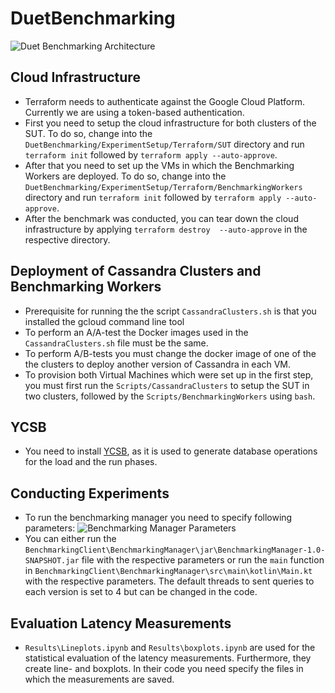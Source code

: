 # DuetBenchmarking


![Duet Benchmarking Architecture](https://user-images.githubusercontent.com/60180336/187493371-4957d94c-47b9-40e6-8b20-4ee5fddcf01f.jpg)


## Cloud Infrastructure 
- Terraform needs to authenticate against the Google Cloud Platform. Currently we are using a token-based authentication. 
- First you need to setup the cloud infrastructure for both clusters of the SUT. To do so, change into the ``DuetBenchmarking/ExperimentSetup/Terraform/SUT`` directory and run ``terraform init`` followed by ``terraform apply --auto-approve``. 
- After that you need to set up the VMs in which the Benchmarking Workers are deployed. To do so, change into the ``DuetBenchmarking/ExperimentSetup/Terraform/BenchmarkingWorkers`` directory and run ``terraform init`` followed by ``terraform apply --auto-approve``. 
- After the benchmark was conducted, you can tear down the cloud infrastructure by applying ``terraform destroy  --auto-approve`` in the respective directory.



## Deployment of Cassandra Clusters and Benchmarking Workers
- Prerequisite for running the the script ``CassandraClusters.sh`` is that you installed the gcloud command line tool 
- To perform an A/A-test the Docker images used in the ``CassandraClusters.sh`` file must be the same. 
- To perform A/B-tests you must change the docker image of one of the the clusters to deploy another version of Cassandra in each VM. 
- To provision both Virtual Machines which were set up in the first step, you must first run the ``Scripts/CassandraClusters`` to setup the SUT in two clusters, followed by the ``Scripts/BenchmarkingWorkers`` using ``bash``.

## YCSB 
- You need to install [YCSB](https://github.com/brianfrankcooper/YCSB), as it is used to generate database operations for the load and the run phases. 



## Conducting Experiments 
- To run the benchmarking manager you need to specify following parameters: 
![Benchmarking Manager Parameters](https://user-images.githubusercontent.com/60180336/187493579-0e440eca-9b7b-45d2-87c4-ae0c007aeeb9.jpg)
- You can either run the ``BenchmarkingClient\BenchmarkingManager\jar\BenchmarkingManager-1.0-SNAPSHOT.jar`` file with the respective parameters or run the ``main`` function in ``BenchmarkingClient\BenchmarkingManager\src\main\kotlin\Main.kt`` with the respective parameters. The default threads to sent queries to each version is set to 4 but can be changed in the code.


## Evaluation Latency Measurements
- ``Results\Lineplots.ipynb`` and ``Results\boxplots.ipynb`` are used for the statistical evaluation of the latency measurements. Furthermore, they create line- and boxplots. In their code you need specify the files in which the measurements are saved. 